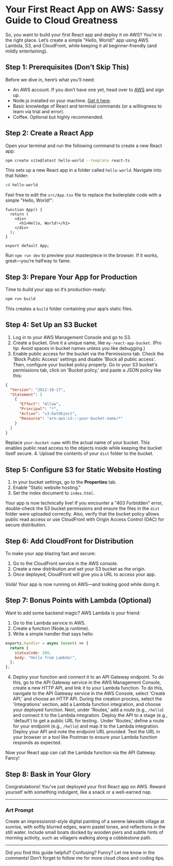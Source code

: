 # Your First React App on AWS: Sassy Guide to Cloud Greatness

So, you want to build your first React app and deploy it on AWS? You’re in the right place. Let’s create a simple "Hello, World!" app using AWS Lambda, S3, and CloudFront, while keeping it all beginner-friendly (and mildly entertaining).

## Step 1: Prerequisites (Don’t Skip This)
Before we dive in, here’s what you’ll need:

- An AWS account. If you don’t have one yet, head over to [AWS](https://aws.amazon.com/) and sign up.
- Node.js installed on your machine. [Get it here](https://nodejs.org/).
- Basic knowledge of React and terminal commands (or a willingness to learn via trial and error).
- Coffee. Optional but highly recommended.

## Step 2: Create a React App
Open your terminal and run the following command to create a new React app:

```bash
npm create vite@latest hello-world --template react-ts
```

This sets up a new React app in a folder called `hello-world`. Navigate into that folder:

```bash
cd hello-world
```

Feel free to edit the `src/App.tsx` file to replace the boilerplate code with a simple \"Hello, World!\":

```tsx
function App() {
  return (
    <div>
      <h1>Hello, World!</h1>
    </div>
  );
}

export default App;
```

Run `npm run dev` to preview your masterpiece in the browser. If it works, great—you’re halfway to fame.

## Step 3: Prepare Your App for Production
Time to build your app so it’s production-ready:

```bash
npm run build
```

This creates a `build` folder containing your app’s static files.

## Step 4: Set Up an S3 Bucket
1. Log in to your AWS Management Console and go to S3.
2. Create a bucket. Give it a unique name, like `my-react-app-bucket`. (Pro tip: Avoid spaces in bucket names unless you like debugging.)
3. Enable public access for the bucket via the Permissions tab. Check the 'Block Public Access' settings and disable 'Block all public access'. Then, configure your bucket policy properly. Go to your S3 bucket's permissions tab, click on 'Bucket policy,' and paste a JSON policy like this:

```json
{
  "Version": "2012-10-17",
  "Statement": [
    {
      "Effect": "Allow",
      "Principal": "*",
      "Action": "s3:GetObject",
      "Resource": "arn:aws:s3:::your-bucket-name/*"
    }
  ]
}
```

Replace `your-bucket-name` with the actual name of your bucket. This enables public read access to the objects inside while keeping the bucket itself secure.
4. Upload the contents of your `dist` folder to the bucket.

## Step 5: Configure S3 for Static Website Hosting
1. In your bucket settings, go to the **Properties** tab.
2. Enable "Static website hosting."
3. Set the index document to `index.html`.

Your app is now technically live! If you encounter a "403 Forbidden" error, double-check the S3 bucket permissions and ensure the files in the `dist` folder were uploaded correctly. Also, verify that the bucket policy allows public read access or use CloudFront with Origin Access Control (OAC) for secure distribution.

## Step 6: Add CloudFront for Distribution
To make your app blazing fast and secure:

1. Go to the CloudFront service in the AWS console.
2. Create a new distribution and set your S3 bucket as the origin.
3. Once deployed, CloudFront will give you a URL to access your app.

Voilà! Your app is now running on AWS—and looking good while doing it.

## Step 7: Bonus Points with Lambda (Optional)
Want to add some backend magic? AWS Lambda is your friend:

1. Go to the Lambda service in AWS.
2. Create a function (Node.js runtime).
3. Write a simple handler that says hello:

```javascript
exports.handler = async (event) => {
  return {
    statusCode: 200,
    body: "Hello from Lambda!",
  };
};
```

4. Deploy your function and connect it to an API Gateway endpoint. To do this, go to the API Gateway service in the AWS Management Console, create a new HTTP API, and link it to your Lambda function. To do this, navigate to the API Gateway service in the AWS Console, select 'Create API,' and choose an HTTP API. During the creation process, select the 'Integrations' section, add a Lambda function integration, and choose your deployed function. Next, under 'Routes,' add a route (e.g., `/hello`) and connect it to the Lambda integration. Deploy the API to a stage (e.g., 'default') to get a public URL for testing.. Under 'Routes,' define a route for your endpoint (e.g., `/hello`) and map it to the Lambda integration. Deploy your API and note the endpoint URL provided. Test the URL in your browser or a tool like Postman to ensure your Lambda function responds as expected.

Now your React app can call the Lambda function via the API Gateway. Fancy!

## Step 8: Bask in Your Glory
Congratulations! You’ve just deployed your first React app on AWS. Reward yourself with something indulgent, like a snack or a well-earned nap.

---

### Art Prompt
Create an impressionist-style digital painting of a serene lakeside village at sunrise, with softly blurred edges, warm pastel tones, and reflections in the still water. Include small boats docked by wooden piers and subtle hints of morning activity, such as villagers walking along a cobblestone path.

---

Did you find this guide helpful? Confusing? Funny? Let me know in the comments! Don’t forget to follow me for more cloud chaos and coding tips.

